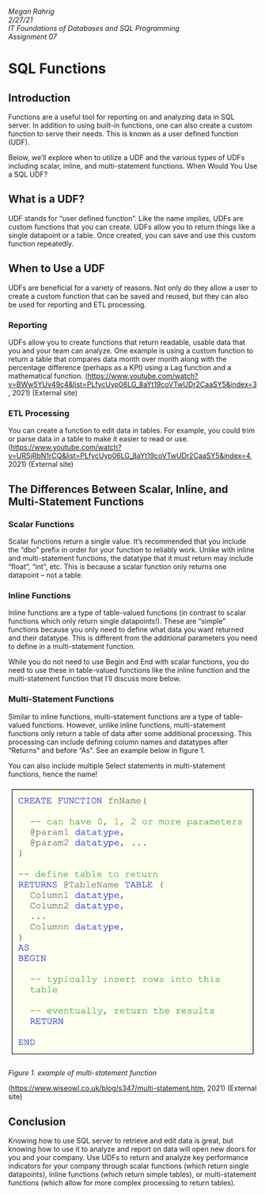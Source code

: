 *Megan Rahrig*  
*2/27/21*  
*IT Foundations of Databases and SQL Programming*  
*Assignment 07*  

 
# SQL Functions
## Introduction
Functions are a useful tool for reporting on and analyzing data in SQL server. In addition to using built-in functions, one can also create a custom function to serve their needs. This is known as a user defined function (UDF). 

Below, we’ll explore when to utilize a UDF and the various types of UDFs including scalar, inline, and multi-statement functions. 
When Would You Use a SQL UDF?

## What is a UDF?
UDF stands for “user defined function”. Like the name implies, UDFs are custom functions that you can create. UDFs allow you to return things like a single datapoint or a table. Once created, you can save and use this custom function repeatedly.

## When to Use a UDF
UDFs are beneficial for a variety of reasons. Not only do they allow a user to create a custom function that can be saved and reused, but they can also be used for reporting and ETL processing.

### Reporting
UDFs allow you to create functions that return readable, usable data that you and your team can analyze. One example is using a custom function to return a table that compares data month over month along with the percentage difference (perhaps as a KPI) using a Lag function and a mathematical function. (https://www.youtube.com/watch?v=BWw5YUv49c4&list=PLfycUyp06LG_8aYt19coVTwUDr2CaaSY5&index=3, 2021) (External site)

### ETL Processing
You can create a function to edit data in tables. For example, you could trim or parse data in a table to make it easier to read or use.
(https://www.youtube.com/watch?v=URSjRbN1rCQ&list=PLfycUyp06LG_8aYt19coVTwUDr2CaaSY5&index=4, 2021) (External site)

## The Differences Between Scalar, Inline, and Multi-Statement Functions

### Scalar Functions
Scalar functions return a single value. It’s recommended that you include the “dbo” prefix in order for your function to reliably work. Unlike with inline and multi-statement functions, the datatype that it must return may include “float”, “int”, etc. This is because a scalar function only returns one datapoint – not a table.

### Inline Functions
Inline functions are a type of table-valued functions (in contrast to scalar functions which only return single datapoints!). These are “simple” functions because you only need to define what data you want returned and their datatype. This is different from the additional parameters you need to define in a multi-statement function. 

While you do not need to use Begin and End with scalar functions, you do need to use these in table-valued functions like the inline function and the multi-statement function that I’ll discuss more below.

### Multi-Statement Functions
Similar to inline functions, multi-statement functions are a type of table-valued functions. However, unlike inline functions, multi-statement functions only return a table of data after some additional processing. This processing can include defining column names and datatypes after “Returns” and before “As”. See an example below in figure 1. 

You can also include multiple Select statements in multi-statement functions, hence the name!

![Figure1](./image.png)  

*Figure 1. example of multi-statement function*

(https://www.wiseowl.co.uk/blog/s347/multi-statement.htm, 2021) (External site)

## Conclusion
Knowing how to use SQL server to retrieve and edit data is great, but knowing how to use it to analyze and report on data will open new doors for you and your company. Use UDFs to return and analyze key performance indicators for your company through scalar functions (which return single datapoints), inline functions (which return simple tables), or multi-statement functions (which allow for more complex processing to return tables).



